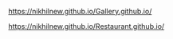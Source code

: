 
https://nikhilnew.github.io/Gallery.github.io/


https://nikhilnew.github.io/Restaurant.github.io/

